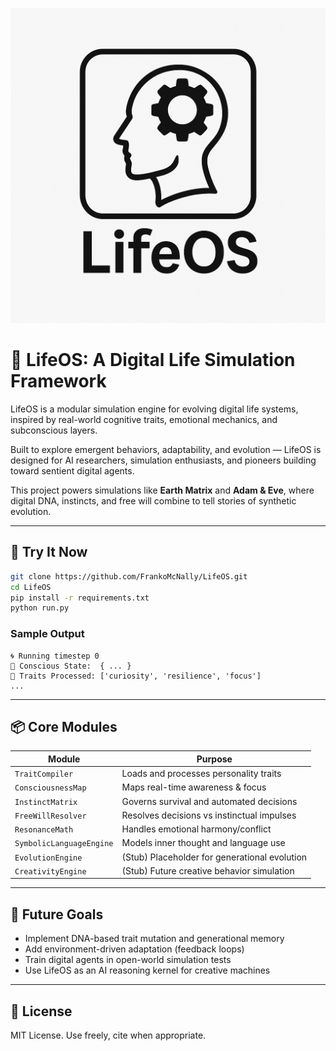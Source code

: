 ![LifeOS Banner](lifeos-banner.png)

# 🚀 LifeOS: A Digital Life Simulation Framework

LifeOS is a modular simulation engine for evolving digital life systems, inspired by real-world cognitive traits, emotional mechanics, and subconscious layers.

Built to explore emergent behaviors, adaptability, and evolution — LifeOS is designed for AI researchers, simulation enthusiasts, and pioneers building toward sentient digital agents.

This project powers simulations like **Earth Matrix** and **Adam & Eve**, where digital DNA, instincts, and free will combine to tell stories of synthetic evolution.

---

## 🧪 Try It Now

```bash
git clone https://github.com/FrankoMcNally/LifeOS.git
cd LifeOS
pip install -r requirements.txt
python run.py
```

### Sample Output

```
🌀 Running timestep 0
🧠 Conscious State:  { ... }
🔧 Traits Processed: ['curiosity', 'resilience', 'focus']
...
```

---

## 📦 Core Modules

| Module                    | Purpose                                      |
|---------------------------|----------------------------------------------|
| `TraitCompiler`           | Loads and processes personality traits       |
| `ConsciousnessMap`        | Maps real-time awareness & focus             |
| `InstinctMatrix`          | Governs survival and automated decisions     |
| `FreeWillResolver`        | Resolves decisions vs instinctual impulses   |
| `ResonanceMath`           | Handles emotional harmony/conflict           |
| `SymbolicLanguageEngine`  | Models inner thought and language use        |
| `EvolutionEngine`         | (Stub) Placeholder for generational evolution |
| `CreativityEngine`        | (Stub) Future creative behavior simulation   |

---

## 🧬 Future Goals

- Implement DNA-based trait mutation and generational memory
- Add environment-driven adaptation (feedback loops)
- Train digital agents in open-world simulation tests
- Use LifeOS as an AI reasoning kernel for creative machines

---

## 📄 License

MIT License. Use freely, cite when appropriate.
